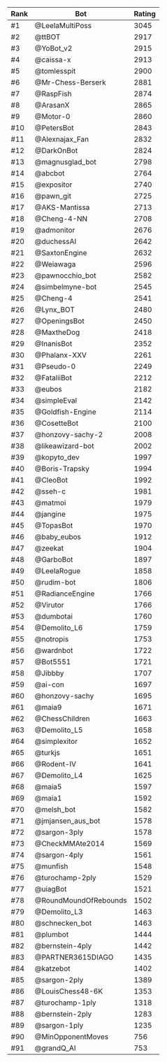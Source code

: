 Rank|Bot|Rating
---|---|---
#1|@LeelaMultiPoss|3045
#2|@ttBOT|2917
#3|@YoBot_v2|2915
#4|@caissa-x|2913
#5|@tomlesspit|2900
#6|@Mr-Chess-Berserk|2881
#7|@RaspFish|2874
#8|@ArasanX|2865
#9|@Motor-0|2860
#10|@PetersBot|2843
#11|@Alexnajax_Fan|2832
#12|@DarkOnBot|2824
#13|@magnusglad_bot|2798
#14|@abcbot|2764
#15|@expositor|2740
#16|@pawn_git|2725
#17|@AKS-Mantissa|2713
#18|@Cheng-4-NN|2708
#19|@admonitor|2676
#20|@duchessAI|2642
#21|@SaxtonEngine|2632
#22|@Weiawaga|2596
#23|@pawnocchio_bot|2582
#24|@simbelmyne-bot|2545
#25|@Cheng-4|2541
#26|@Lynx_BOT|2480
#27|@OpeningsBot|2450
#28|@MaxtheDog|2418
#29|@InanisBot|2352
#30|@Phalanx-XXV|2261
#31|@Pseudo-0|2249
#32|@FataliiBot|2212
#33|@eubos|2182
#34|@simpleEval|2142
#35|@Goldfish-Engine|2114
#36|@CosetteBot|2100
#37|@honzovy-sachy-2|2008
#38|@likeawizard-bot|2002
#39|@kopyto_dev|1997
#40|@Boris-Trapsky|1994
#41|@CleoBot|1992
#42|@sseh-c|1981
#43|@matmoi|1979
#44|@jangine|1975
#45|@TopasBot|1970
#46|@baby_eubos|1912
#47|@zeekat|1904
#48|@GarboBot|1897
#49|@LeelaRogue|1858
#50|@rudim-bot|1806
#51|@RadianceEngine|1766
#52|@Virutor|1766
#53|@dumbotai|1760
#54|@Demolito_L6|1759
#55|@notropis|1753
#56|@wardnbot|1722
#57|@Bot5551|1721
#58|@Jibbby|1707
#59|@ai-con|1697
#60|@honzovy-sachy|1695
#61|@maia9|1671
#62|@ChessChildren|1663
#63|@Demolito_L5|1658
#64|@simplexitor|1652
#65|@turkjs|1651
#66|@Rodent-IV|1641
#67|@Demolito_L4|1625
#68|@maia5|1597
#69|@maia1|1592
#70|@melsh_bot|1582
#71|@jmjansen_aus_bot|1578
#72|@sargon-3ply|1578
#73|@CheckMMAte2014|1569
#74|@sargon-4ply|1561
#75|@munfish|1548
#76|@turochamp-2ply|1529
#77|@uiagBot|1521
#78|@RoundMoundOfRebounds|1502
#79|@Demolito_L3|1463
#80|@schnecken_bot|1463
#81|@plumbot|1444
#82|@bernstein-4ply|1442
#83|@PARTNER3615DIAGO|1435
#84|@katzebot|1402
#85|@sargon-2ply|1389
#86|@LouisChess48-6K|1353
#87|@turochamp-1ply|1318
#88|@bernstein-2ply|1283
#89|@sargon-1ply|1235
#90|@MinOpponentMoves|756
#91|@grandQ_AI|753
